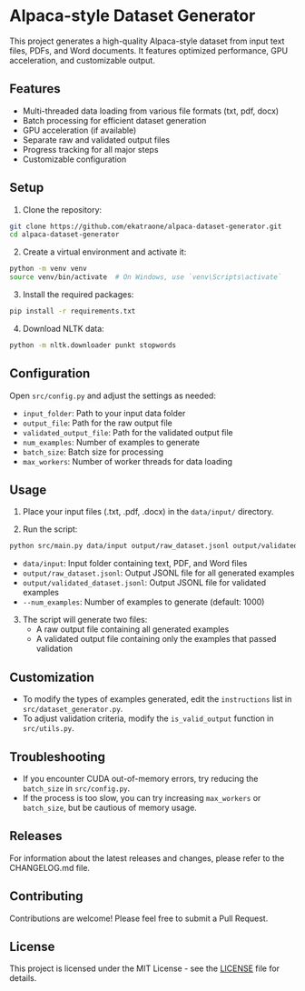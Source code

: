 # Alpaca-style Dataset Generator

This project generates a high-quality Alpaca-style dataset from input text files, PDFs, and Word documents. It features optimized performance, GPU acceleration, and customizable output.

## Features

- Multi-threaded data loading from various file formats (txt, pdf, docx)
- Batch processing for efficient dataset generation
- GPU acceleration (if available)
- Separate raw and validated output files
- Progress tracking for all major steps
- Customizable configuration

## Setup

1. Clone the repository:

```bash
git clone https://github.com/ekatraone/alpaca-dataset-generator.git
cd alpaca-dataset-generator
```

2. Create a virtual environment and activate it:

```bash
python -m venv venv
source venv/bin/activate  # On Windows, use `venv\Scripts\activate`
```

3. Install the required packages:

```bash
pip install -r requirements.txt
```

4. Download NLTK data:

```bash
python -m nltk.downloader punkt stopwords
```

## Configuration

Open `src/config.py` and adjust the settings as needed:

- `input_folder`: Path to your input data folder
- `output_file`: Path for the raw output file
- `validated_output_file`: Path for the validated output file
- `num_examples`: Number of examples to generate
- `batch_size`: Batch size for processing
- `max_workers`: Number of worker threads for data loading

## Usage

1. Place your input files (.txt, .pdf, .docx) in the `data/input/` directory.

2. Run the script:

```bash
python src/main.py data/input output/raw_dataset.jsonl output/validated_dataset.jsonl --num_examples 1000
```

   * `data/input`: Input folder containing text, PDF, and Word files
   * `output/raw_dataset.jsonl`: Output JSONL file for all generated examples
   * `output/validated_dataset.jsonl`: Output JSONL file for validated examples
   * `--num_examples`: Number of examples to generate (default: 1000)

3. The script will generate two files:
   - A raw output file containing all generated examples
   - A validated output file containing only the examples that passed validation

## Customization

- To modify the types of examples generated, edit the `instructions` list in `src/dataset_generator.py`.
- To adjust validation criteria, modify the `is_valid_output` function in `src/utils.py`.

## Troubleshooting

- If you encounter CUDA out-of-memory errors, try reducing the `batch_size` in `src/config.py`.
- If the process is too slow, you can try increasing `max_workers` or `batch_size`, but be cautious of memory usage.

## Releases

For information about the latest releases and changes, please refer to the CHANGELOG.md file.

## Contributing

Contributions are welcome! Please feel free to submit a Pull Request.

## License

This project is licensed under the MIT License - see the [LICENSE](LICENSE) file for details.
